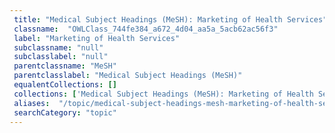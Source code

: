 ```yaml
--- 
 title: "Medical Subject Headings (MeSH): Marketing of Health Services" 
 classname:  "OWLClass_744fe384_a672_4d04_aa5a_5acb62ac56f3" 
 label: "Marketing of Health Services" 
 subclassname: "null" 
 subclasslabel: "null" 
 parentclassname: "MeSH" 
 parentclasslabel: "Medical Subject Headings (MeSH)" 
 equalentCollections: [] 
 collections: ['Medical Subject Headings (MeSH): Marketing of Health Services']
 aliases:  "/topic/medical-subject-headings-mesh-marketing-of-health-services"  
 searchCategory: "topic" 
---
```


